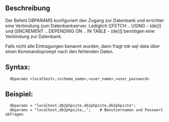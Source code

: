 ## Beschreibung

Der Befehl DBPARAMS konfiguriert den Zugang zur Datenbank und errichtet eine Verbindung zum Datenbankserver. Lediglich [[FETCH .. USING - (de)]] und [[INCREMENT .. DEPENDING ON .. IN TABLE - (de)]] benötigen eine Verbindung zur Datenbank.

Falls nicht alle Eintragungen benannt wurden, dann fragt mk-sql-data über einen Kommandoprompt nach den fehlenden Daten.

## Syntax:
```
  dbparams <localhost>,<schema_name>,<user_name>,<user_password>
```

## Beispiel:
```
  dbparams = "localhost,db2phpsite,db2phpsite,db2phpsite";
  dbparams = "localhost,db2phpsite,,";    # Benutzernamen und Passwort abfragen
```